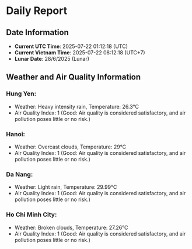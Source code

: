 # Daily Report
## Date Information
- **Current UTC Time**: 2025-07-22 01:12:18 (UTC)
- **Current Vietnam Time**: 2025-07-22 08:12:18 (UTC+7)
- **Lunar Date**: 28/6/2025 (Lunar)

## Weather and Air Quality Information

### Hung Yen:
- Weather: Heavy intensity rain, Temperature: 26.3°C
- Air Quality Index: 1 (Good: Air quality is considered satisfactory, and air pollution poses little or no risk.)

### Hanoi:
- Weather: Overcast clouds, Temperature: 29°C
- Air Quality Index: 1 (Good: Air quality is considered satisfactory, and air pollution poses little or no risk.)

### Da Nang:
- Weather: Light rain, Temperature: 29.99°C
- Air Quality Index: 1 (Good: Air quality is considered satisfactory, and air pollution poses little or no risk.)

### Ho Chi Minh City:
- Weather: Broken clouds, Temperature: 27.26°C
- Air Quality Index: 1 (Good: Air quality is considered satisfactory, and air pollution poses little or no risk.)
